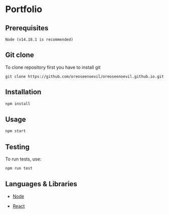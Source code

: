 # Portfolio

## Prerequisites

```
Node (v14.18.1 is recommended)
```

## Git clone

To clone repository first you have to install git

```
git clone https://github.com/oreoseenoevil/oreoseenoevil.github.io.git
```

## Installation

```bash
npm install
```

## Usage

```bash
npm start
```

## Testing

To run tests, use:

```bash
npm run test
```

## Languages & Libraries

- [Node](https://nodejs.org/en/)

- [React](https://reactjs.org/)
